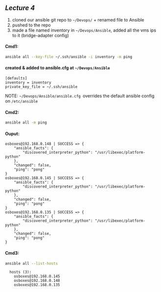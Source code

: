 ## *Lecture 4*
1.	cloned our ansible git repo to `~/Devops/` + renamed file to Ansible
2.	pushed to the repo
3.	made a file named inventory in `~/Devops/Ansible`, added all the vms ips to it (bridge-adapter
  config)

#### Cmd1: 

``` bash
ansible all --key-file ~/.ssh/ansible -i inventory -m ping
```
#### created & added to ansible.cfg at `~/Devops/Ansible`
```ansible
[defaults]
inventory = inventory 
private_key_file = ~/.ssh/ansible
```
NOTE: `~/Devops/Ansible/ansible.cfg `overrides the default ansible config on `/etc/ansible`

#### Cmd2: 

```bash
ansible all -m ping 
```

#### Ouput:

```
osboxes@192.168.0.148 | SUCCESS => {
    "ansible_facts": {
        "discovered_interpreter_python": "/usr/libexec/platform-python"
    },
    "changed": false,
    "ping": "pong"
}
osboxes@192.168.0.145 | SUCCESS => {
    "ansible_facts": {
        "discovered_interpreter_python": "/usr/libexec/platform-python"
    },
    "changed": false,
    "ping": "pong"
}
osboxes@192.168.0.135 | SUCCESS => {
    "ansible_facts": {
        "discovered_interpreter_python": "/usr/libexec/platform-python"
    },
    "changed": false,
    "ping": "pong"
}
```

#### Cmd3: 

```bash
ansible all --list-hosts
```
```
  hosts (3):
    osboxes@192.168.0.145
    osboxes@192.168.0.148
    osboxes@192.168.0.135
```
